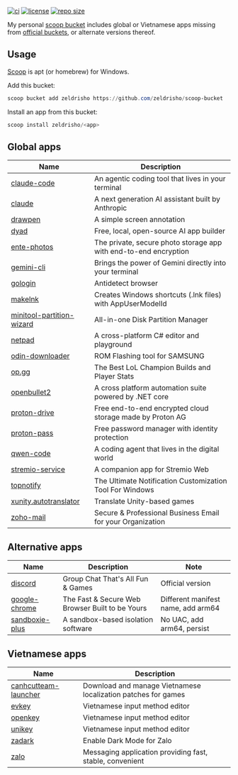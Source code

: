 [![ci](https://github.com/zeldrisho/scoop-bucket/actions/workflows/excavator.yml/badge.svg)](https://github.com/zeldrisho/scoop-bucket/actions/workflows/excavator.yml)
[![license](https://img.shields.io/github/license/zeldrisho/scoop-bucket.svg?style=flat-square)](https://github.com/zeldrisho/scoop-bucket/blob/master/LICENSE)
[![repo size](https://img.shields.io/github/repo-size/zeldrisho/scoop-bucket.svg?style=flat-square)](https://github.com/zeldrisho/scoop-bucket)

My personal [scoop bucket](https://github.com/lukesampson/scoop/wiki/Buckets) includes global or Vietnamese apps missing from [official buckets](https://github.com/ScoopInstaller/Scoop?tab=readme-ov-file#known-application-buckets), or alternate versions thereof.

## Usage

[Scoop](https://scoop.sh) is apt (or homebrew) for Windows.

Add this bucket:
```powershell
scoop bucket add zeldrisho https://github.com/zeldrisho/scoop-bucket
```

Install an app from this bucket:
```powershell
scoop install zeldrisho/<app>
```

## Global apps

|Name|Description|
|----|-----------|
|[claude-code](https://github.com/zeldrisho/scoop-bucket/blob/master/bucket/claude-code.json)|An agentic coding tool that lives in your terminal|
|[claude](https://github.com/zeldrisho/scoop-bucket/blob/master/bucket/claude.json)|A next generation AI assistant built by Anthropic|
|[drawpen](https://github.com/zeldrisho/scoop-bucket/blob/master/bucket/drawpen.json)|A simple screen annotation|
|[dyad](https://github.com/zeldrisho/scoop-bucket/blob/master/bucket/dyad.json)|Free, local, open-source AI app builder|
|[ente-photos](https://github.com/zeldrisho/scoop-bucket/blob/master/bucket/ente-photos.json)|The private, secure photo storage app with end-to-end encryption|
|[gemini-cli](https://github.com/zeldrisho/scoop-bucket/blob/master/bucket/gemini-cli.json)|Brings the power of Gemini directly into your terminal|
|[gologin](https://github.com/zeldrisho/scoop-bucket/blob/master/bucket/gologin.json)|Antidetect browser|
|[makelnk](https://github.com/zeldrisho/scoop-bucket/blob/master/bucket/makelnk.json)|Creates Windows shortcuts (.lnk files) with AppUserModelId|
|[minitool-partition-wizard](https://github.com/zeldrisho/scoop-bucket/blob/master/bucket/minitool-partition-wizard.json)|All-in-one Disk Partition Manager|
|[netpad](https://github.com/zeldrisho/scoop-bucket/blob/master/bucket/netpad.json)|A cross-platform C# editor and playground|
|[odin-downloader](https://github.com/zeldrisho/scoop-bucket/blob/master/bucket/odin-downloader.json)|ROM Flashing tool for SAMSUNG|
|[op.gg](https://github.com/zeldrisho/scoop-bucket/blob/master/bucket/op.gg.json)|The Best LoL Champion Builds and Player Stats|
|[openbullet2](https://github.com/zeldrisho/scoop-bucket/blob/master/bucket/openbullet2.json)|A cross platform automation suite powered by .NET core|
|[proton-drive](https://github.com/zeldrisho/scoop-bucket/blob/master/bucket/proton-drive.json)|Free end-to-end encrypted cloud storage made by Proton AG|
|[proton-pass](https://github.com/zeldrisho/scoop-bucket/blob/master/bucket/proton-pass.json)|Free password manager with identity protection|
|[qwen-code](https://github.com/zeldrisho/scoop-bucket/blob/master/bucket/qwen-code.json)|A coding agent that lives in the digital world|
|[stremio-service](https://github.com/zeldrisho/scoop-bucket/blob/master/bucket/stremio-service.json)|A companion app for Stremio Web|
|[topnotify](https://github.com/zeldrisho/scoop-bucket/blob/master/bucket/topnotify.json)|The Ultimate Notification Customization Tool For Windows|
|[xunity.autotranslator](https://github.com/zeldrisho/scoop-bucket/blob/master/bucket/xunity.autotranslator.json)|Translate Unity-based games|
|[zoho-mail](https://github.com/zeldrisho/scoop-bucket/blob/master/bucket/zoho-mail.json)|Secure & Professional Business Email for your Organization|

## Alternative apps

|Name|Description|Note|
|----|-----------|----|
|[discord](https://github.com/zeldrisho/scoop-bucket/blob/master/bucket/discord.json)|Group Chat That's All Fun & Games|Official version|
|[google-chrome](https://github.com/zeldrisho/scoop-bucket/blob/master/bucket/google-chrome.json)|The Fast & Secure Web Browser Built to be Yours|Different manifest name, add arm64|
|[sandboxie-plus](https://github.com/zeldrisho/scoop-bucket/blob/master/bucket/sandboxie-plus.json)|A sandbox-based isolation software|No UAC, add arm64, persist|

## Vietnamese apps

|Name|Description|
|----|-----------|
|[canhcutteam-launcher](https://github.com/zeldrisho/scoop-bucket/blob/master/bucket/canhcutteam-launcher.json)|Download and manage Vietnamese localization patches for games|
|[evkey](https://github.com/zeldrisho/scoop-bucket/blob/master/bucket/evkey.json)|Vietnamese input method editor|
|[openkey](https://github.com/zeldrisho/scoop-bucket/blob/master/bucket/openkey.json)|Vietnamese input method editor|
|[unikey](https://github.com/zeldrisho/scoop-bucket/blob/master/bucket/unikey.json)|Vietnamese input method editor|
|[zadark](https://github.com/zeldrisho/scoop-bucket/blob/master/bucket/zadark.json)|Enable Dark Mode for Zalo|
|[zalo](https://github.com/zeldrisho/scoop-bucket/blob/master/bucket/zalo.json)|Messaging application providing fast, stable, convenient|
